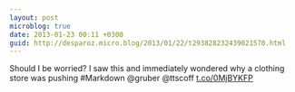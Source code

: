 ```yaml
---
layout: post
microblog: true
date: 2013-01-23 00:11 +0300
guid: http://desparoz.micro.blog/2013/01/22/t293828232439021570.html
---
```

Should I be worried? I saw this and immediately wondered why a clothing store was pushing #Markdown @gruber @ttscoff [t.co/0MjBYKFP](http://t.co/0MjBYKFP)
